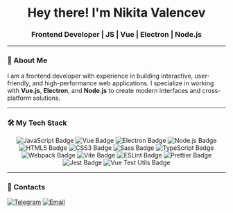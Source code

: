 <h1 align="center">Hey there! I'm Nikita Valencev</h1>
<h3 align="center">Frontend Developer | JS | Vue | Electron | Node.js</h3>

---

### 🚀 About Me

I am a frontend developer with experience in building interactive, user-friendly, and high-performance web applications. I specialize in working with **Vue.js**, **Electron**, and **Node.js** to create modern interfaces and cross-platform solutions.

---

### 🛠️ My Tech Stack
<div align="center">
  <p>
    <img src="https://img.shields.io/badge/JavaScript-F7DF1E?style=for-the-badge&logo=javascript&logoColor=black" alt="JavaScript Badge" />
    <img src="https://img.shields.io/badge/Vue.js-4FC08D?style=for-the-badge&logo=vue.js&logoColor=white" alt="Vue Badge" />
    <img src="https://img.shields.io/badge/Electron-47848F?style=for-the-badge&logo=electron&logoColor=white" alt="Electron Badge" />
    <img src="https://img.shields.io/badge/Node.js-339933?style=for-the-badge&logo=node.js&logoColor=white" alt="Node.js Badge" />
    <img src="https://img.shields.io/badge/HTML5-E34F26?style=for-the-badge&logo=html5&logoColor=white" alt="HTML5 Badge" />
    <img src="https://img.shields.io/badge/CSS3-1572B6?style=for-the-badge&logo=css3&logoColor=white" alt="CSS3 Badge" />
    <img src="https://img.shields.io/badge/Sass-CC6699?style=for-the-badge&logo=sass&logoColor=white" alt="Sass Badge" />
    <img src="https://img.shields.io/badge/TypeScript-3178C6?style=for-the-badge&logo=typescript&logoColor=white" alt="TypeScript Badge" />
    <img src="https://img.shields.io/badge/Webpack-8DD6F9?style=for-the-badge&logo=webpack&logoColor=black" alt="Webpack Badge" />
    <img src="https://img.shields.io/badge/Vite-646CFF?style=for-the-badge&logo=vite&logoColor=white" alt="Vite Badge" />
    <img src="https://img.shields.io/badge/ESLint-4B32C3?style=for-the-badge&logo=eslint&logoColor=white" alt="ESLint Badge" />
    <img src="https://img.shields.io/badge/Prettier-F7B93E?style=for-the-badge&logo=prettier&logoColor=black" alt="Prettier Badge" />
    <img src="https://img.shields.io/badge/Jest-C21325?style=for-the-badge&logo=jest&logoColor=white" alt="Jest Badge" />
    <img src="https://img.shields.io/badge/Vue_Test_Utils-4FC08D?style=for-the-badge&logo=vue.js&logoColor=white" alt="Vue Test Utils Badge" />
  </p>
</div>

---

### 💌 Contacts  
[![Telegram](https://img.shields.io/badge/Telegram-2CA5E0?style=for-the-badge&logo=telegram&logoColor=white)](https://t.me/sfvalencev)  [![Email](https://img.shields.io/badge/Email-D14836?style=for-the-badge&logo=gmail&logoColor=white)](mailto:valencevnik@gmail.com)  

